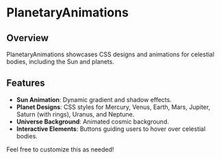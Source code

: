 # PlanetaryAnimations

## Overview

PlanetaryAnimations showcases CSS designs and animations for celestial bodies, including the Sun and planets.

## Features

- **Sun Animation**: Dynamic gradient and shadow effects.
- **Planet Designs**: CSS styles for Mercury, Venus, Earth, Mars, Jupiter, Saturn (with rings), Uranus, and Neptune.
- **Universe Background**: Animated cosmic background.
- **Interactive Elements**: Buttons guiding users to hover over celestial bodies.


Feel free to customize this as needed!
